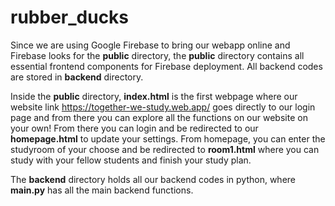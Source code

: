 # rubber_ducks

Since we are using Google Firebase to bring our webapp online and Firebase looks for the **public** directory, the **public** directory contains all essential frontend components for Firebase deployment. All backend codes are stored in **backend** directory.


Inside the **public** directory, **index.html** is the first webpage where our website link https://together-we-study.web.app/ goes directly to our login page and from there you can explore all the functions on our website on your own! From there you can login and be redirected to our **homepage.html** to update your settings. From homepage, you can enter the studyroom of your choose and be redirected to **room1.html** where you can study with your fellow students and finish your study plan.


The **backend** directory holds all our backend codes in python, where **main.py** has all the main backend functions.




